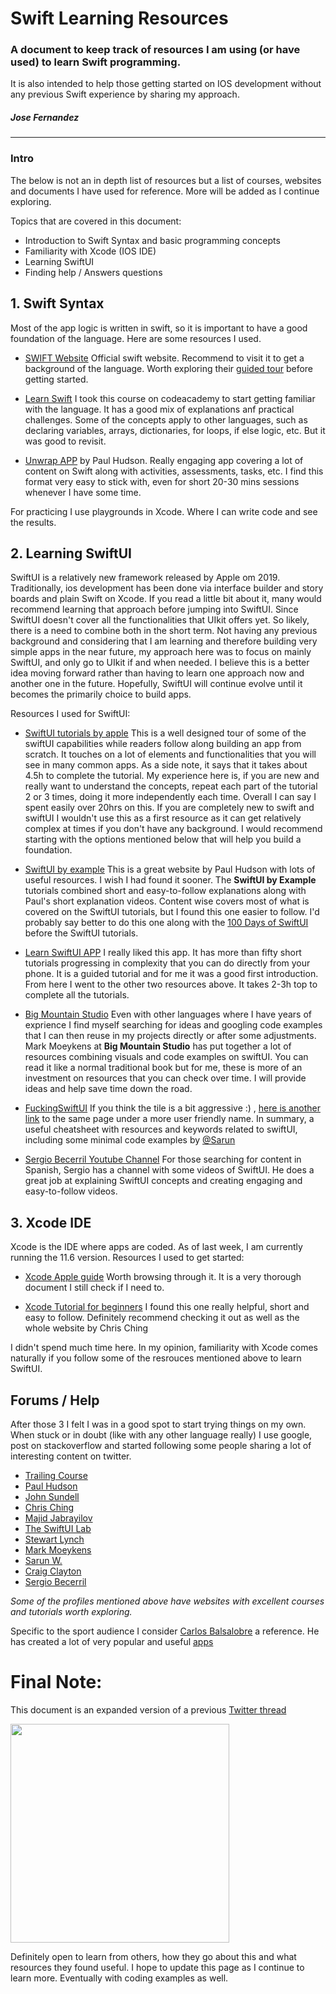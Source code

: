 # Swift Learning Resources
### A document to keep track of resources I am using (or have used) to learn Swift programming. 
It is also intended to help those getting started on IOS development without any previous Swift experience by sharing my approach. 

##### Jose Fernandez
---

### Intro
The below is not an in depth list of resources but a list of courses, websites and documents I have used for reference. More will be added as I continue exploring.

Topics that are covered in this document:

- Introduction to Swift Syntax and basic programming concepts
- Familiarity with Xcode (IOS IDE)
- Learning SwiftUI
- Finding help / Answers questions
 

## 1. Swift Syntax

Most of the app logic is written in swift, so it is important to have a good foundation of the language. Here are some resources I used.

- [SWIFT Website](https://swift.org/) Official swift website. Recommend to visit it to get a background of the language. Worth exploring their [guided tour](https://docs.swift.org/swift-book/GuidedTour/GuidedTour.html#//apple_ref/doc/uid/TP40014097-CH2-ID1) before getting started.  
  
- [Learn Swift](https://www.codecademy.com/learn/learn-swift) I took this course on codeacademy to start getting familiar with the language. It has a good mix of explanations anf practical challenges. Some of the concepts apply to other languages, such as declaring variables, arrays, dictionaries, for loops, if else logic, etc. But it was good to revisit.

- [Unwrap APP](https://apps.apple.com/us/app/unwrap/id1440611372) by Paul Hudson. Really engaging app covering a lot of content on Swift along with activities, assessments, tasks, etc. I find this format very easy to stick with, even for short 20-30 mins sessions whenever I have some time.

For practicing I use playgrounds in Xcode. Where I can write code and see the results.


## 2. Learning SwiftUI
SwiftUI is a relatively new framework released by Apple om 2019. Traditionally, ios development has been done via interface builder and story boards and plain Swift on Xcode. If you read a little bit about it, many would recommend learning that approach before jumping into SwiftUI. Since SwiftUI doesn't cover all the functionalities that UIkit offers yet. So likely, there is a need to combine both in the short term. 
Not having any previous background and considering that I am learning and therefore building very simple apps in the near future, my approach here was to focus on mainly SwiftUI, and only go to UIkit if and when needed. I believe this is a better idea moving forward rather than having to learn one approach now and another one in the future. Hopefully, SwiftUI will continue evolve until it becomes the primarily choice to build apps.
  
Resources I used for SwiftUI:

- [SwiftUI tutorials by apple](https://developer.apple.com/tutorials/swiftui) This is a well designed tour of some of the swiftUI capabilities while readers follow along building an app from scratch. It touches on a lot of elements and functionalities that you will see in many common apps.
As a side note, it says that it takes about 4.5h to complete the tutorial. My experience here is, if you are new and really want to understand the concepts, repeat each part of the tutorial 2 or 3 times, doing it more independently each time. Overall I can say I spent easily over 20hrs on this. If you are completely new to swift and swiftUI I wouldn't use this as a first resource as it can get relatively complex at times if you don't have any background. I would recommend starting with the options mentioned below that will help you build a foundation.
  
- [SwiftUI by example](https://www.hackingwithswift.com/quick-start/swiftui) This is a great website by Paul Hudson with lots of useful resources. I wish I had found it sooner. The **SwiftUI by Example** tutorials combined short and easy-to-follow explanations along with Paul's short explanation videos. Content wise covers most of what is covered on 
the SwiftUI tutorials, but I found this one easier to follow. I'd probably say better to do this one along with the [100 Days of SwiftUI](https://www.hackingwithswift.com/100/swiftui) before the SwiftUI tutorials.
  
- [Learn SwiftUI APP](https://apps.apple.com/us/app/learn-swiftui/id1467598599) I really liked this app. It has more than fifty short tutorials progressing in complexity that you can do directly from your phone. It is a guided tutorial and for me it was a good first introduction. From here I went to the other two resources above. It takes 2-3h top to complete all the tutorials.

- [Big Mountain Studio](https://www.bigmountainstudio.com/a/df0u0) Even with other languages where I have years of exprience I find myself searching for ideas and googling code examples that I can then reuse in my projects directly or after some adjustments. Mark Moeykens at **Big Mountain Studio** has put together a lot of resources combining visuals and code examples on swiftUI. You can read it like a normal traditional book but for me, these is more of an investment on resources that you can check over time. I will provide ideas and help save time down the road. 

- [FuckingSwiftUI](https://fuckingswiftui.com/) If you think the tile is a bit aggressive :) , [here is another link](https://goshdarnswiftui.com/) to the same page under a more user friendly name. In summary, a useful cheatsheet with resources and keywords related to swiftUI, including some minimal code examples by [@Sarun](https://twitter.com/sarunw)

- [Sergio Becerril Youtube Channel](https://www.youtube.com/sergiobecerril) For those searching for content in Spanish, Sergio has a channel with some videos of SwiftUI. He does a great job at explaining SwiftUI concepts and creating engaging and easy-to-follow videos.



## 3. Xcode IDE
Xcode is the IDE where apps are coded. As of last week, I am currently running the 11.6 version. Resources I used to get started:

- [Xcode Apple guide](https://help.apple.com/xcode/mac/current/) Worth browsing through it. It is a very thorough document I still check if I need to.
  
- [Xcode Tutorial for beginners](https://codewithchris.com/xcode-tutorial/) I found this one really helpful, short and easy to follow. Definitely recommend checking it out as well as the whole
website by Chris Ching

I didn't spend much time here. In my opinion, familiarity with Xcode comes naturally if you follow some of the resrouces mentioned above to learn SwiftUI.

## Forums / Help 
After those 3 I felt I was in a good spot to start trying things on my own. When stuck or in doubt (like with any other language really) I use google,  post on stackoverflow and started following some people sharing a lot of interesting content on twitter. 

- [Trailing Course](https://twitter.com/TrailingClosure)
- [Paul Hudson](https://twitter.com/twostraws)
- [John Sundell](https://twitter.com/johnsundell)
- [Chris Ching](https://twitter.com/CodeWithChris)
- [Majid Jabrayilov](https://twitter.com/mecid)
- [The SwiftUI Lab](https://twitter.com/SwiftUILab)
- [Stewart Lynch](https://twitter.com/StewartLynch)
- [Mark Moeykens](https://twitter.com/BigMtnStudio)
- [Sarun W.](https://twitter.com/sarunw)
- [Craig Clayton](https://twitter.com/thedevme)
- [Sergio Becerril](https://twitter.com/CFEApps)

*Some of the profiles mentioned above have websites with excellent courses and tutorials worth exploring.*

Specific to the sport audience I consider [Carlos Balsalobre](https://twitter.com/cbalsalobre) a reference. He has created a lot of very popular and useful [apps](http://www.carlos-balsalobre.com/#apps)

 # Final Note:
 
 This document is an expanded version of a previous [Twitter thread](https://twitter.com/jfernandez__/status/1280913591546380288)
 
 <img width="350" src="https://www.dropbox.com/s/hzgax0axniswqfe/swift.png?raw=1">
 
Definitely open to learn from others, how they go about this and what resources they found useful. I hope to update this page as I continue to learn more. Eventually with coding examples as well.
